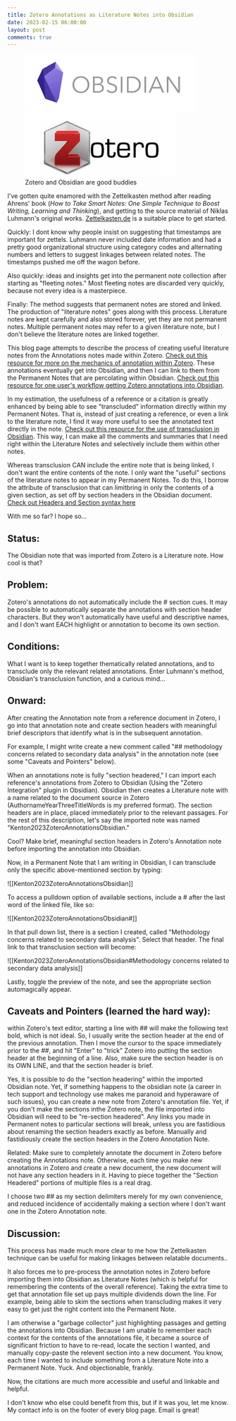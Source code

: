 ```yaml
---
title: Zotero Annotations as Literature Notes into Obsidian
date: 2023-02-15 06:00:00
layout: post
comments: true
---
```


<figure>
 <img src="/images/obsidian-logo.png" alt="Obsidian's Logo in PNG format"> <br />
 <img src="/images/zotero-logo.jpeg" alt="Zotero's Logo in JPG format">
 <figcaption>Zotero and Obsidian are good buddies</figcaption>
</figure>

I've gotten quite enamored with the Zettelkasten method after reading Ahrens' book (*How to Take Smart Notes: One Simple Technique to Boost Writing, Learning and Thinking*), and getting to the source material of Niklas Luhmann's original works. [Zettelkasten.de](https://zettelkasten.de/posts/overview/) is a suitable place to get started.

Quickly: I dont know why people insist on suggesting that timestamps are important for zettels. Luhmann never included date information and had a pretty good organizational structure using category codes and alternating numbers and letters to suggest linkages between related notes. The timestamps pushed me off the wagon before.

Also quickly: ideas and insights get into the permanent note collection after starting as "fleeting notes." Most fleeting notes are discarded very quickly, because not every idea is a masterpiece.

Finally: The method suggests that permanent notes are stored and linked. The production of "literature notes" goes along with this process. Literature notes are kept carefully and also stored forever, yet they are not permanent notes. Multiple permanent notes may refer to a given literature note, but I don't believe the literature notes are linked together.

This blog page attempts to describe the process of creating useful literature notes from the Annotations notes made within Zotero. [Check out this resource for more on the mechanics of annotation within Zotero](https://libguides.graduateinstitute.ch/zotero/pdfs). These annotations eventually get into Obsidian, and then I can link to them from the Permanent Notes that are percolating within Obsidian.  [Check out this resource for one user's workflow getting Zotero annotations into Obsidian](https://medium.com/@alexandraphelan/an-academic-workflow-zotero-obsidian-56bf918d51ab).

In my estimation, the usefulness of a reference or a citation is greatly enhanced by being able to see "transcluded" information directly within my Permanent Notes. That is, instead of just creating a reference, or even a link to the literature note, I find it way more useful to see the annotated text directly in the note. [Check out this resource for the use of transclusion in Obsidian](https://jarango.com/2021/09/24/using-transclusion-in-obsidian/). This way, I can make all the comments and summaries that I need right within the Literature Notes and selectively include them within other notes.

Whereas transclusion CAN include the entire note that is being linked, I don't want the entire contents of the note. I only want the "useful" sections of the literature notes to appear in my Permanent Notes. To do this, I borrow the attribute of transclusion that can limitbring in only the contents of a given section, as set off by section headers in the Obsidian document. [Check out Headers and Section syntax here](https://help.obsidian.md/How+to/Format+your+notes#Headers)

With me so far? I hope so...

## Status: 
The Obsidian note that was imported from Zotero is a Literature note. How cool is that?

## Problem: 
Zotero's annotations do not automatically include the # section cues. It may be possible to automatically separate the annotations with section header characters. But they won't automatically have useful and descriptive names, and I don't want EACH highlight or annotation to become its own section. 

## Conditions: 
What I want is to keep together thematically related annotations, and to transclude only the relevant related annotations. Enter Luhmann's method, Obsidian's transclusion function, and a curious mind...

## Onward: 
After creating the Annotation note from a reference document in Zotero, I go into that annotation note and create section headers with meaningful brief descriptors that identify what is in the subsequent annotation.

For example, I might write create a new comment called "## methodology concerns related to secondary data analysis" in the annotation note (see some "Caveats and Pointers" below). 

When an annotations note is fully "section headered," I can import each reference's annotations from Zotero to Obsidian (Using the "Zotero Integration" plugin in Obsidian). Obsidian then creates a Literature note with a name related to the document source in Zotero (AuthornameYearThreeTitleWords is my preferred format). The section headers are in place, placed immediately prior to the relevant passages. For the rest of this description, let's say the imported note was named "Kenton2023ZoteroAnnotationsObsidian."

Cool? Make brief, meaningful section headers in Zotero's Annotation note before importing the annotation into Obsidian.

Now, in a Permanent Note that I am writing in Obsidian, I can transclude only the specific above-mentioned section by typing:

![[Kenton2023ZoteroAnnotationsObsidian]] 

To access a pulldown option of available sections, include a # after the last word of the linked file, like so: 

![[Kenton2023ZoteroAnnotationsObsidian#]]

In that pull down list, there is a section I created, called "Methodology concerns related to secondary data analysis". Select that header. The final link to that transclusion section will become: 

![[Kenton2023ZoteroAnnotationsObsidian#Methodology concerns related to secondary data analysis]]

Lastly, toggle the preview of the note, and see the appropriate section automagically appear. 


## Caveats and Pointers (learned the hard way):

within Zotero's text editor, starting a line with ## will make the following text bold, which is not ideal. So, I usually write the section header at the end of the previous annotation. Then I move the cursor to the space immediately prior to the ##, and hit "Enter" to "trick" Zotero into putting the section header at the beginning of a line. Also, make sure the section header is on its OWN LINE, and that the section header is brief.

Yes, it is possible to do the "section headering" within the imported Obsidian note. Yet, if something happens to the obsidian note (a career in tech support and technology use makes me paranoid and hyperaware of such issues), you can create a new note from Zotero's annotation file. Yet, if you don't make the sections inthe Zotero note, the file imported into Obsidian will need to be "re-section headered". Any links you made in Permanent notes to particular sections will break, unless you are fastidious about renaming the section headers exactly as before. Manually and fastidiously create the section headers in the Zotero Annotation Note.

Related: Make sure to completely annotate the document in Zotero before creating the Annotations note. Otherwise, each time you make new annotations in Zotero and create a new document, the new document will not have any section headers in it. Having to piece together the "Section Headered" portions of multiple files is a real drag.

I choose two ## as my section delimiters merely for my own convenience, and reduced incidence of accidentally making a section where I don't want one in the Zotero Annotation note. 

## Discussion: 
This process has made much more clear to me how the Zettelkasten technique can be useful for making linkages between relatable documents.. 

It also forces me to pre-process the annotation notes in Zotero before importing them into Obsidian as Literature Notes (which is helpful for remembering the contents of the overall reference). Taking the extra time to get that annotation file set up pays multiple dividends down the line. For example, being able to skim the sections when transcluding makes it very easy to get just the right content into the Permanent Note.

I am otherwise a "garbage collector" just highlighting passages and getting the annotations into Obsidian. Because I am unable to remember each context for the contents of the annotations file, it became a source of significant friction to have to re-read, locate the section I wanted, and manually copy-paste the relevent section into a new document. You know, each time I wanted to include something from a Literature Note into a Permanent Note. Yuck. And objectionable, frankly.

Now, the citations are much more accessible and useful and linkable and helpful.

I don't know who else could benefit from this, but if it was you, let me know. My contact info is on the footer of every blog page. Email is great!